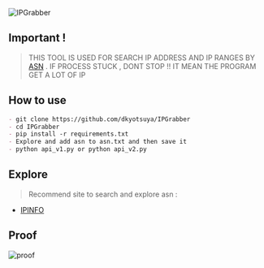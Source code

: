![IPGrabber](https://socialify.git.ci/dkyotsuya/IPGrabber/image?description=1&font=KoHo&forks=1&issues=1&language=1&name=1&owner=1&pattern=Circuit%20Board&pulls=1&stargazers=1&theme=Dark)

## Important !

> THIS TOOL IS USED FOR SEARCH IP ADDRESS AND IP RANGES BY [ASN](https://www.iplocation.net/asn) .
> IF PROCESS STUCK , DONT STOP !! IT MEAN THE PROGRAM GET A LOT OF IP

## How to use

```markdown
- git clone https://github.com/dkyotsuya/IPGrabber
- cd IPGrabber
- pip install -r requirements.txt
- Explore and add asn to asn.txt and then save it
- python api_v1.py or python api_v2.py
```

## Explore

> Recommend site to search and explore asn :

* [IPINFO](https://ipinfo.io/countries)

## Proof

![proof](https://user-images.githubusercontent.com/114583810/192851993-4bb1d1ce-4212-4cee-a2c1-04d7342e1611.PNG)
